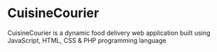 # CuisineCourier
CuisineCourier is a dynamic food delivery web application built using JavaScript, HTML, CSS & PHP programming language
